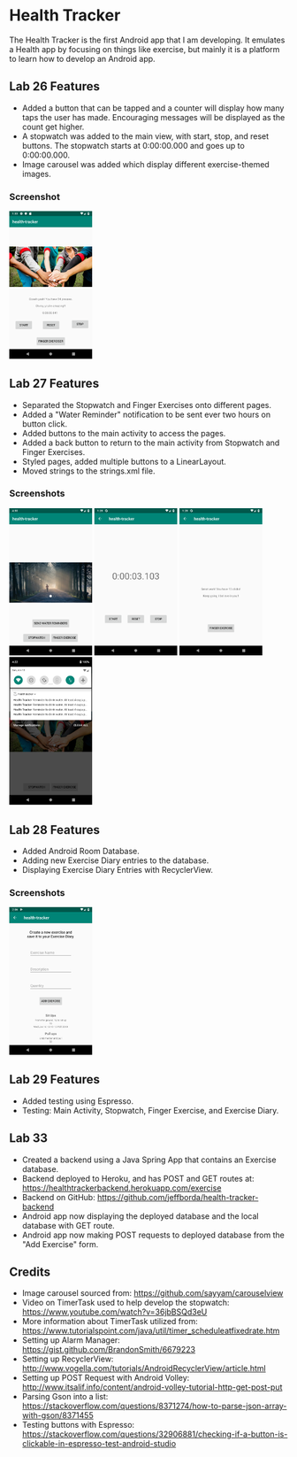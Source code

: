 # Health Tracker

The Health Tracker is the first Android app that I am developing.  It emulates a Health app by focusing on things like exercise, but mainly it is a platform to learn how to develop an Android app.

## Lab 26 Features

* Added a button that can be tapped and a counter will display how many taps the user has made.  Encouraging messages will be displayed as the count get higher.
* A stopwatch was added to the main view, with start, stop, and reset buttons.  The stopwatch starts at 0:00:00.000 and goes up to 0:00:00.000.
* Image carousel was added which display different exercise-themed images.

### Screenshot

<img src="./assets/screenshot_1.png"
     width=150;  margin-right= 10px;/>



## Lab 27 Features
* Separated the Stopwatch and Finger Exercises onto different pages.
* Added a "Water Reminder" notification to be sent ever two hours on button click.
* Added buttons to the main activity to access the pages.
* Added a back button to return to the main activity from Stopwatch and Finger Exercises.
* Styled pages, added multiple buttons to a LinearLayout.
* Moved strings to the strings.xml file.

### Screenshots

<p float="left">
  <img src="./assets/screenshot_2.png" width="150" />
  <img src="./assets/screenshot_3.png" width="150" /> 
  <img src="./assets/screenshot_4.png" width="150" />
  <img src="./assets/screenshot_5.png" width="150" />
</p>


## Lab 28 Features
* Added Android Room Database.
* Adding new Exercise Diary entries to the database.
* Displaying Exercise Diary Entries with RecyclerView.


### Screenshots

<p float="left">
  <img src="./assets/screenshot_6-1.png" width="150" />
</p>

## Lab 29 Features
* Added testing using Espresso.
* Testing: Main Activity, Stopwatch, Finger Exercise, and Exercise Diary.


## Lab 33

* Created a backend using a Java Spring App that contains an Exercise database.
* Backend deployed to Heroku, and has POST and GET routes at: https://healthtrackerbackend.herokuapp.com/exercise
* Backend on GitHub: https://github.com/jeffborda/health-tracker-backend
* Android app now displaying the deployed database and the local database with GET route.
* Android app now making POST requests to deployed database from the "Add Exercise" form.



## Credits

* Image carousel sourced from: https://github.com/sayyam/carouselview
* Video on TimerTask used to help develop the stopwatch: https://www.youtube.com/watch?v=36jbBSQd3eU
* More information about TimerTask utilized from: https://www.tutorialspoint.com/java/util/timer_scheduleatfixedrate.htm
* Setting up Alarm Manager: https://gist.github.com/BrandonSmith/6679223
* Setting up RecyclerView: http://www.vogella.com/tutorials/AndroidRecyclerView/article.html
* Setting up POST Request with Android Volley: http://www.itsalif.info/content/android-volley-tutorial-http-get-post-put
* Parsing Gson into a list: https://stackoverflow.com/questions/8371274/how-to-parse-json-array-with-gson/8371455
* Testing buttons with Espresso: https://stackoverflow.com/questions/32906881/checking-if-a-button-is-clickable-in-espresso-test-android-studio

